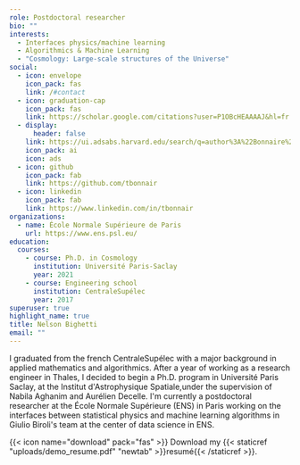 ```yaml
---
role: Postdoctoral researcher
bio: ""
interests:
  - Interfaces physics/machine learning
  - Algorithmics & Machine Learning
  - "Cosmology: Large-scale structures of the Universe"
social:
  - icon: envelope
    icon_pack: fas
    link: /#contact
  - icon: graduation-cap
    icon_pack: fas
    link: https://scholar.google.com/citations?user=P1OBcHEAAAAJ&hl=fr
  - display:
      header: false
    link: https://ui.adsabs.harvard.edu/search/q=author%3A%22Bonnaire%2C%20T%22&sort=date%20desc%2C%20bibcode%20desc&p_=0
    icon_pack: ai
    icon: ads
  - icon: github
    icon_pack: fab
    link: https://github.com/tbonnair
  - icon: linkedin
    icon_pack: fab
    link: https://www.linkedin.com/in/tbonnair
organizations:
  - name: École Normale Supérieure de Paris
    url: https://www.ens.psl.eu/
education:
  courses:
    - course: Ph.D. in Cosmology
      institution: Université Paris-Saclay
      year: 2021
    - course: Engineering school
      institution: CentraleSupélec
      year: 2017
superuser: true
highlight_name: true
title: Nelson Bighetti
email: ""
---
```

I graduated from the french CentraleSupélec with a major background in applied mathematics and algorithmics. After a year of working as a research engineer in Thales, I decided to begin a Ph.D. program in Université Paris Saclay, at the Institut d'Astrophysique Spatiale,under the supervision of Nabila Aghanim and Aurélien Decelle.
I'm currently a postdoctoral researcher at the École Normale Supérieure (ENS) in Paris working on the interfaces between statistical physics and machine learning algorithms in Giulio Biroli's team at the center of data science in ENS.

{{< icon name="download" pack="fas" >}} Download my {{< staticref "uploads/demo_resume.pdf" "newtab" >}}resumé{{< /staticref >}}.
